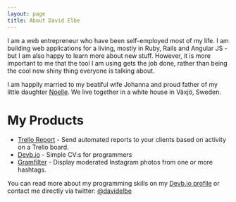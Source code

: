 ```yaml
---
layout: page
title: About David Elbe
---
```


I am a web entrepreneur who have been self-employed most of my life. I am building
web applications for a living, mostly in Ruby, Rails and Angular JS - but
I am also happy to learn more about new stuff. However, it is more important to me that
the tool I am using gets the job done, rather than being the cool new shiny thing everyone is talking about.

I am happily married to my beatiful wife Johanna and proud father of my little
daughter [Noelle](http://noelle.elbe.me/). We live together in a white house in Växjö, Sweden.

# My Products

* [Trello Report](http://trelloreport.com) - Send automated reports to your clients based on activity on a Trello board.
* [Devb.io](http://devb.io) - Simple CV:s for programmers
* [Gramfilter](http://gramfilter.com) - Display moderated Instagram photos from one or more hashtags.


You can read more about my programming skills on my [Devb.io profile](http://devb.io/david) or
contact me directly via twitter: [@davidelbe](http://twitter.com/davidelbe)
